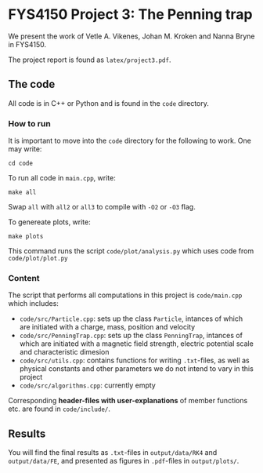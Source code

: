 # FYS4150 Project 3: The Penning trap

We present the work of Vetle A. Vikenes, Johan M. Kroken and Nanna Bryne in FYS4150.

The project report is found as `latex/project3.pdf`.

## The code

All code is in C++ or Python and is found in the `code` directory.

### How to run
It is important to move into the `code` directory for the following to work. One may write:
```
cd code
```

To run all code in `main.cpp`, write:
```
make all
```
Swap `all` with `all2` or `all3` to compile with `-O2` or `-O3` flag.


To genereate plots, write:
```
make plots
```
This command runs the script `code/plot/analysis.py` which uses code from `code/plot/plot.py`
### Content

The script that performs all computations in this project is `code/main.cpp` which includes:
* `code/src/Particle.cpp`: sets up the class `Particle`, intances of which are initiated with a charge, mass, position and velocity
* `code/src/PenningTrap.cpp`: sets up the class `PenningTrap`, intances of which are initiated with a magnetic field strength, electric potential scale and characteristic dimesion
* `code/src/utils.cpp`: contains functions for writing `.txt`-files, as well as physical constants and other parameters we do not intend to vary in this project
* `code/src/algorithms.cpp`: currently empty

Corresponding **header-files with user-explanations** of member functions etc. are found in `code/include/`. 

## Results

You will find the final results as `.txt`-files in `output/data/RK4` and `output/data/FE`, and presented as figures in `.pdf`-files in `output/plots/`.